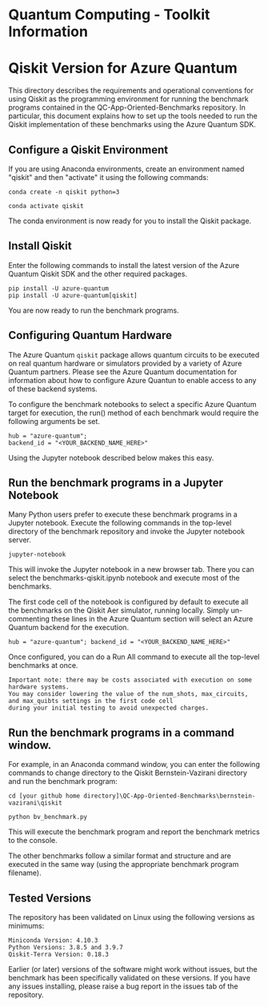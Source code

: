 # Quantum Computing - Toolkit Information

# Qiskit Version for Azure Quantum

This directory describes the requirements and operational conventions for using Qiskit as the programming environment for running the benchmark programs contained in the QC-App-Oriented-Benchmarks repository.
In particular, this document explains how to set up the tools needed to run the Qiskit implementation of these benchmarks using the Azure Quantum SDK.

## Configure a Qiskit Environment
If you are using Anaconda environments, create an environment named "qiskit" and then "activate" it using the following commands:

    conda create -n qiskit python=3

    conda activate qiskit

The conda environment is now ready for you to install the Qiskit package.

## Install Qiskit

Enter the following commands to install the latest version of the Azure Quantum Qiskit SDK and the other required packages.

    pip install -U azure-quantum
    pip install -U azure-quantum[qiskit]

You are now ready to run the benchmark programs.

## Configuring Quantum Hardware

The Azure Quantum `qiskit` package allows quantum circuits to be executed on real quantum hardware or simulators provided by a variety of Azure Quantum partners.
Please see the Azure Quantum documentation for information about how to configure Azure Quantun to enable access to any of these backend systems.

To configure the benchmark notebooks to select a specific Azure Quantum target for execution, the run() method of each benchmark would require the following arguments be set. 

    hub = "azure-quantum";
    backend_id = "<YOUR_BACKEND_NAME_HERE>"

Using the Jupyter notebook described below makes this easy.

## Run the benchmark programs in a Jupyter Notebook

Many Python users prefer to execute these benchmark programs in a Jupyter notebook.
Execute the following commands in the top-level directory of the benchmark repository and invoke the Jupyter notebook server.

    jupyter-notebook
    
This will invoke the Jupyter notebook in a new browser tab. There you can select the benchmarks-qiskit.ipynb notebook and execute most of the benchmarks.

The first code cell of the notebook is configured by default to execute all the benchmarks on the Qiskit Aer simulator, running locally. Simply un-commenting these lines in the Azure Quantum section will select an Azure Quantum backend for the execution.

    hub = "azure-quantum"; backend_id = "<YOUR_BACKEND_NAME_HERE>"
    
Once configured, you can do a Run All command to execute all the top-level benchmarks at once.

    Important note: there may be costs associated with execution on some hardware systems.
    You may consider lowering the value of the num_shots, max_circuits, and max_quibts settings in the first code cell
    during your initial testing to avoid unexpected charges.

## Run the benchmark programs in a command window.

For example, in an Anaconda command window, you can enter the following commands to change directory to the Qiskit Bernstein-Vazirani directory and run the benchmark program:

    cd [your github home directory]\QC-App-Oriented-Benchmarks\bernstein-vazirani\qiskit
  
    python bv_benchmark.py
    
This will execute the benchmark program and report the benchmark metrics to the console.

The other benchmarks follow a similar format and structure and are executed in the same way (using the appropriate benchmark program filename).

## Tested Versions

The repository has been validated on Linux using the following versions as minimums:

    Miniconda Version: 4.10.3
    Python Versions: 3.8.5 and 3.9.7
    Qiskit-Terra Version: 0.18.3

Earlier (or later) versions of the software might work without issues, but the benchmark has been specifically validated on these versions. If you have any issues installing, please raise a bug report in the issues tab of the repository.
